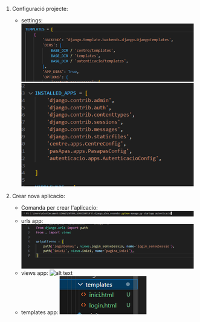 1. Configuració projecte:
    - settings:
        ![alt text](img/image.png)
        ![alt text](img/image1.png)

2. Crear nova aplicacio:
    -  Comanda per crear l'aplicacio:  ![alt text](img/image2.png)
    - urls app: ![alt text](img/image3.png)
    - views app: ![alt text](image4.png)
    - templates app: ![alt text](img/image5.png)